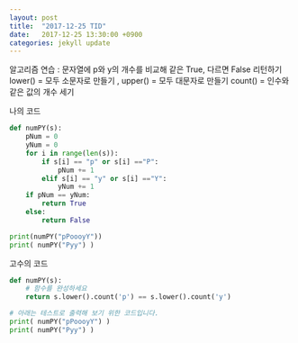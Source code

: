 ```yaml
---
layout: post
title:  "2017-12-25 TID"
date:   2017-12-25 13:30:00 +0900
categories: jekyll update
---
```


알고리즘 연습 : 문자열에 p와 y의 개수를 비교해 같은 True, 다르면 False 리턴하기
lower() = 모두 소문자로 만들기 , upper() = 모두 대문자로 만들기
count() = 인수와 같은 값의 개수 세기

나의 코드 

```python
def numPY(s):
    pNum = 0
    yNum = 0
    for i in range(len(s)):
        if s[i] == "p" or s[i] =="P":
            pNum += 1
        elif s[i] == "y" or s[i] =="Y":
            yNum += 1
    if pNum == yNum:
        return True
    else:
        return False

print(numPY("pPoooyY"))
print( numPY("Pyy") )
```

고수의 코드

```python
def numPY(s):
    # 함수를 완성하세요
    return s.lower().count('p') == s.lower().count('y')

# 아래는 테스트로 출력해 보기 위한 코드입니다.
print( numPY("pPoooyY") )
print( numPY("Pyy") )
```